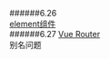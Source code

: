 ######6.26  
[element组件](https://element.eleme.cn/#/zh-CN/component/container)  
######6.27
[Vue Router](https://router.vuejs.org/zh/guide/)  
别名问题

